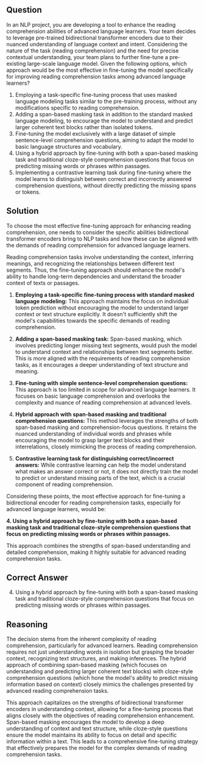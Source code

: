 ## Question
In an NLP project, you are developing a tool to enhance the reading comprehension abilities of advanced language learners. Your team decides to leverage pre-trained bidirectional transformer encoders due to their nuanced understanding of language context and intent. Considering the nature of the task (reading comprehension) and the need for precise contextual understanding, your team plans to further fine-tune a pre-existing large-scale language model. Given the following options, which approach would be the most effective in fine-tuning the model specifically for improving reading comprehension tasks among advanced language learners?

1. Employing a task-specific fine-tuning process that uses masked language modeling tasks similar to the pre-training process, without any modifications specific to reading comprehension.
2. Adding a span-based masking task in addition to the standard masked language modeling, to encourage the model to understand and predict larger coherent text blocks rather than isolated tokens.
3. Fine-tuning the model exclusively with a large dataset of simple sentence-level comprehension questions, aiming to adapt the model to basic language structures and vocabulary.
4. Using a hybrid approach by fine-tuning with both a span-based masking task and traditional cloze-style comprehension questions that focus on predicting missing words or phrases within passages.
5. Implementing a contrastive learning task during fine-tuning where the model learns to distinguish between correct and incorrectly answered comprehension questions, without directly predicting the missing spans or tokens.

## Solution

To choose the most effective fine-tuning approach for enhancing reading comprehension, one needs to consider the specific abilities bidirectional transformer encoders bring to NLP tasks and how these can be aligned with the demands of reading comprehension for advanced language learners.

Reading comprehension tasks involve understanding the context, inferring meanings, and recognizing the relationships between different text segments. Thus, the fine-tuning approach should enhance the model's ability to handle long-term dependencies and understand the broader context of texts or passages.

1. **Employing a task-specific fine-tuning process with standard masked language modeling:** This approach maintains the focus on individual token prediction without encouraging the model to understand larger context or text structure explicitly. It doesn't sufficiently shift the model's capabilities towards the specific demands of reading comprehension.

2. **Adding a span-based masking task:** Span-based masking, which involves predicting longer missing text segments, would push the model to understand context and relationships between text segments better. This is more aligned with the requirements of reading comprehension tasks, as it encourages a deeper understanding of text structure and meaning.

3. **Fine-tuning with simple sentence-level comprehension questions:** This approach is too limited in scope for advanced language learners. It focuses on basic language comprehension and overlooks the complexity and nuance of reading comprehension at advanced levels.

4. **Hybrid approach with span-based masking and traditional comprehension questions:** This method leverages the strengths of both span-based masking and comprehension-focus questions. It retains the nuanced understanding of individual words and phrases while encouraging the model to grasp larger text blocks and their interrelations, closely mimicking the process of reading comprehension.

5. **Contrastive learning task for distinguishing correct/incorrect answers:** While contrastive learning can help the model understand what makes an answer correct or not, it does not directly train the model to predict or understand missing parts of the text, which is a crucial component of reading comprehension.

Considering these points, the most effective approach for fine-tuning a bidirectional encoder for reading comprehension tasks, especially for advanced language learners, would be:

**4. Using a hybrid approach by fine-tuning with both a span-based masking task and traditional cloze-style comprehension questions that focus on predicting missing words or phrases within passages.**

This approach combines the strengths of span-based understanding and detailed comprehension, making it highly suitable for advanced reading comprehension tasks.

## Correct Answer

4. Using a hybrid approach by fine-tuning with both a span-based masking task and traditional cloze-style comprehension questions that focus on predicting missing words or phrases within passages.

## Reasoning

The decision stems from the inherent complexity of reading comprehension, particularly for advanced learners. Reading comprehension requires not just understanding words in isolation but grasping the broader context, recognizing text structures, and making inferences. The hybrid approach of combining span-based masking (which focuses on understanding and predicting larger coherent text blocks) with cloze-style comprehension questions (which hone the model's ability to predict missing information based on context) closely mimics the challenges presented by advanced reading comprehension tasks. 

This approach capitalizes on the strengths of bidirectional transformer encoders in understanding context, allowing for a fine-tuning process that aligns closely with the objectives of reading comprehension enhancement. Span-based masking encourages the model to develop a deep understanding of context and text structure, while cloze-style questions ensure the model maintains its ability to focus on detail and specific information within a text. This leads to a comprehensive fine-tuning strategy that effectively prepares the model for the complex demands of reading comprehension tasks.